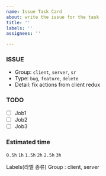 ```yaml
---
name: Issue Task Card
about: write the issue for the task
title: ''
labels: ''
assignees: ''

---
```


### ISSUE
  - Group: `client`, `server`, `sr`
  - Type: `bug`, `feature`, `delete`
  - Detail: fix actions from client redux
### TODO
- [ ] Job1
- [ ] Job2
- [ ] Job3
### Estimated time

`0.5h`
`1h`
`1.5h`
`2h`
`2.5h`
`3h`

Labels(라벨 종류)
Group : client, server
